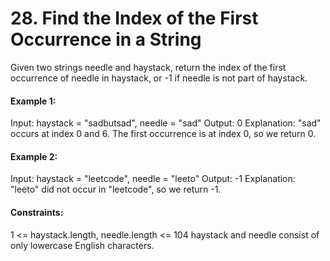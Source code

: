 # 28. Find the Index of the First Occurrence in a String
Given two strings needle and haystack, return the index of the first occurrence of needle in haystack, or -1 if needle is not part of haystack.

#### Example 1:
Input: haystack = "sadbutsad", needle = "sad"
Output: 0
Explanation: "sad" occurs at index 0 and 6.
The first occurrence is at index 0, so we return 0.

#### Example 2:
Input: haystack = "leetcode", needle = "leeto"
Output: -1
Explanation: "leeto" did not occur in "leetcode", so we return -1.

#### Constraints:
1 <= haystack.length, needle.length <= 104
haystack and needle consist of only lowercase English characters.
